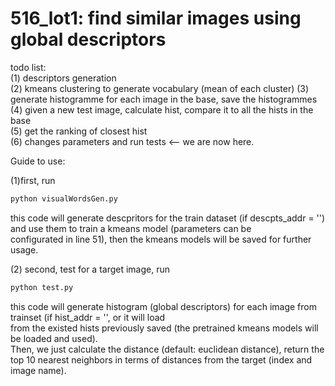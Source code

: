# 516_lot1: find similar images using global descriptors
todo list:<br> 
(1) descriptors generation <br> 
(2) kmeans clustering to generate vocabulary (mean of each cluster) 
(3) generate histogramme for each image in the base, save the histogrammes <br> 
(4) given a new test image, calculate hist, compare it to all the hists in the base <br> 
(5) get the ranking of closest hist <br> 
(6) changes parameters and run tests  <-- we are now here. <br>


Guide to use: <br>

  (1)first, run 
  ```python
  python visualWordsGen.py
  ```
  this code will generate descpritors for the train dataset (if descpts_addr = '') and use them to train a kmeans model (parameters can be <br>
  configurated in line 51), then the kmeans models will be saved for further usage. <br>
   
  (2) second, test for a target image, run 
  ```python 
  python test.py
  ```
  this code will generate histogram (global descriptors) for each image from trainset (if hist_addr = '', or it will load <br> from the existed hists previously saved (the pretrained kmeans models will be loaded and used). <br>
  Then, we just calculate the distance (default: euclidean distance), return the top 10 nearest neighbors in terms of distances from the target (index and image name).
